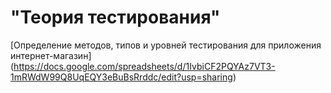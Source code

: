 # "Теория тестирования"
[Определение методов, типов и уровней тестирования для приложения интернет-магазин] (https://docs.google.com/spreadsheets/d/1IvbiCF2PQYAz7VT3-1mRWdW99Q8UqEQY3eBuBsRrddc/edit?usp=sharing)
